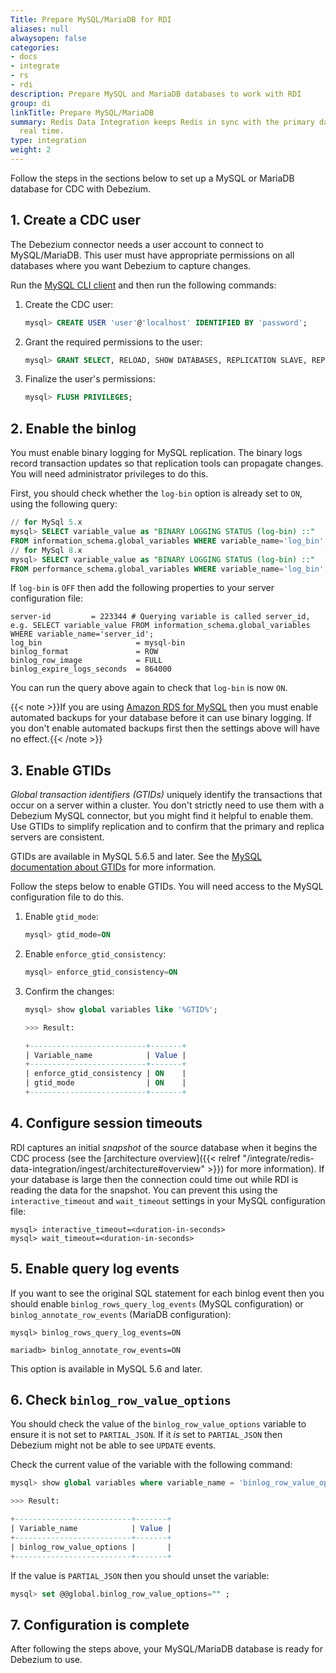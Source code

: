 ```yaml
---
Title: Prepare MySQL/MariaDB for RDI
aliases: null
alwaysopen: false
categories:
- docs
- integrate
- rs
- rdi
description: Prepare MySQL and MariaDB databases to work with RDI
group: di
linkTitle: Prepare MySQL/MariaDB
summary: Redis Data Integration keeps Redis in sync with the primary database in near
  real time.
type: integration
weight: 2
---
```


Follow the steps in the sections below to set up a MySQL or MariaDB
database for CDC with Debezium.

## 1. Create a CDC user

The Debezium connector needs a user account to connect to MySQL/MariaDB. This
user must have appropriate permissions on all databases where you want Debezium
to capture changes.

Run the [MySQL CLI client](https://dev.mysql.com/doc/refman/8.3/en/mysql.html)
and then run the following commands:

1.  Create the CDC user:

    ```sql
    mysql> CREATE USER 'user'@'localhost' IDENTIFIED BY 'password';
    ```

1.  Grant the required permissions to the user:

    ```sql
    mysql> GRANT SELECT, RELOAD, SHOW DATABASES, REPLICATION SLAVE, REPLICATION CLIENT ON *.* TO 'user' IDENTIFIED BY 'password';
    ```

1.  Finalize the user's permissions:

    ```sql
    mysql> FLUSH PRIVILEGES;
    ```

## 2. Enable the binlog

You must enable binary logging for MySQL replication. The binary logs record transaction
updates so that replication tools can propagate changes. You will need administrator
privileges to do this.

First, you should check whether the `log-bin` option is already set to `ON`, using
the following query:

```sql
// for MySql 5.x
mysql> SELECT variable_value as "BINARY LOGGING STATUS (log-bin) ::"
FROM information_schema.global_variables WHERE variable_name='log_bin';
// for MySql 8.x
mysql> SELECT variable_value as "BINARY LOGGING STATUS (log-bin) ::"
FROM performance_schema.global_variables WHERE variable_name='log_bin';
```

If `log-bin` is `OFF` then add the following properties to your
server configuration file:

```
server-id         = 223344 # Querying variable is called server_id, e.g. SELECT variable_value FROM information_schema.global_variables WHERE variable_name='server_id';
log_bin                     = mysql-bin
binlog_format               = ROW
binlog_row_image            = FULL
binlog_expire_logs_seconds  = 864000
```

You can run the query above again to check that `log-bin` is now `ON`.

{{< note >}}If you are using [Amazon RDS for MySQL](https://aws.amazon.com/rds/mysql/) then
you must enable automated backups for your database before it can use binary logging.
If you don't enable automated backups first then the settings above will have no
effect.{{< /note >}}

## 3. Enable GTIDs

*Global transaction identifiers (GTIDs)* uniquely identify the transactions that occur
on a server within a cluster. You don't strictly need to use them with a Debezium MySQL
connector, but you might find it helpful to enable them.
Use GTIDs to simplify replication and to confirm that the primary and replica servers are
consistent.

GTIDs are available in MySQL 5.6.5 and later. See the
[MySQL documentation about GTIDs](https://dev.mysql.com/doc/refman/8.0/en/replication-options-gtids.html#option_mysqld_gtid-mode) for more information.

Follow the steps below to enable GTIDs. You will need access to the MySQL configuration file
to do this.

1.  Enable `gtid_mode`:

    ```sql
    mysql> gtid_mode=ON
    ```

1.  Enable `enforce_gtid_consistency`:

    ```sql
    mysql> enforce_gtid_consistency=ON
    ```

1.  Confirm the changes:

    ```sql
    mysql> show global variables like '%GTID%';
    
    >>> Result:

    +--------------------------+-------+
    | Variable_name            | Value |
    +--------------------------+-------+
    | enforce_gtid_consistency | ON    |
    | gtid_mode                | ON    |
    +--------------------------+-------+
    ```

## 4. Configure session timeouts

RDI captures an initial *snapshot* of the source database when it begins
the CDC process (see the
[architecture overview]({{< relref "/integrate/redis-data-integration/ingest/architecture#overview" >}})
for more information). If your database is large then the connection could time out
while RDI is reading the data for the snapshot. You can prevent this using the
`interactive_timeout` and `wait_timeout` settings in your MySQL configuration file:

```
mysql> interactive_timeout=<duration-in-seconds>
mysql> wait_timeout=<duration-in-seconds>
```

## 5. Enable query log events

If you want to see the original SQL statement for each binlog event then you should
enable `binlog_rows_query_log_events` (MySQL configuration) or
`binlog_annotate_row_events` (MariaDB configuration):

```
mysql> binlog_rows_query_log_events=ON

mariadb> binlog_annotate_row_events=ON
```

This option is available in MySQL 5.6 and later.

## 6. Check `binlog_row_value_options`

You should check the value of the `binlog_row_value_options` variable
to ensure it is not set to `PARTIAL_JSON`. If it *is* set to
`PARTIAL_JSON` then Debezium might not be able to see `UPDATE` events.

Check the current value of the variable with the following command:

```sql
mysql> show global variables where variable_name = 'binlog_row_value_options';

>>> Result:

+--------------------------+-------+
| Variable_name            | Value |
+--------------------------+-------+
| binlog_row_value_options |       |
+--------------------------+-------+
```

If the value is `PARTIAL_JSON` then you should unset the variable:

```sql
mysql> set @@global.binlog_row_value_options="" ;
```

## 7. Configuration is complete

After following the steps above, your MySQL/MariaDB database is ready
for Debezium to use.
